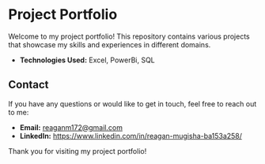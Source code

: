 # Project Portfolio

Welcome to my project portfolio! This repository contains various projects that showcase my skills and experiences in different domains.


- **Technologies Used:** Excel, PowerBi, SQL

## Contact

If you have any questions or would like to get in touch, feel free to reach out to me:

- **Email:** reaganm172@gmail.com
- **LinkedIn:** https://www.linkedin.com/in/reagan-mugisha-ba153a258/

Thank you for visiting my project portfolio!
